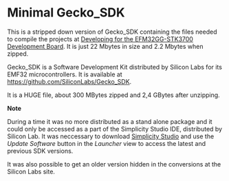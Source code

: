 Minimal Gecko_SDK
=================

This is a stripped down version of Gecko_SDK containing the files needed to compile the projects at [Developing for the EFM32GG-STK3700 Development Board](https://github.com/hans-jorg/efm32gg-stk3700-gcc-cmsis). It is just 22 Mbytes in size and 2.2 Mbytes when zipped.

Gecko_SDK is a Software Development Kit distributed by Silicon Labs for its EMF32 microcontrollers. It is available at https://github.com/SiliconLabs/Gecko_SDK.

It is a HUGE file, about 300 MBytes zipped and 2,4 GBytes after unzipping.


**Note**

During a time it was no more distributed as a stand alone package and it could only be accessed as a part of the Simplicity Studio IDE, distributed by Silicon Lab. It was neccessary to download [Simplicity Studio](http://www.silabs.com/simplicity) and use the *Update Software* button in the *Launcher* view to access the latest and previous SDK versions. 

It was also possible to get an older version hidden in the conversions at the Silicon Labs site.




